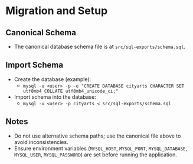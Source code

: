 # Migration and Setup

## Canonical Schema
- The canonical database schema file is at `src/sql-exports/schema.sql`.

## Import Schema
- Create the database (example):
  - `mysql -u <user> -p -e "CREATE DATABASE cityarts CHARACTER SET utf8mb4 COLLATE utf8mb4_unicode_ci;"`
- Import schema into the database:
  - `mysql -u <user> -p cityarts < src/sql-exports/schema.sql`

## Notes
- Do not use alternative schema paths; use the canonical file above to avoid inconsistencies.
- Ensure environment variables (`MYSQL_HOST`, `MYSQL_PORT`, `MYSQL_DATABASE`, `MYSQL_USER`, `MYSQL_PASSWORD`) are set before running the application.

